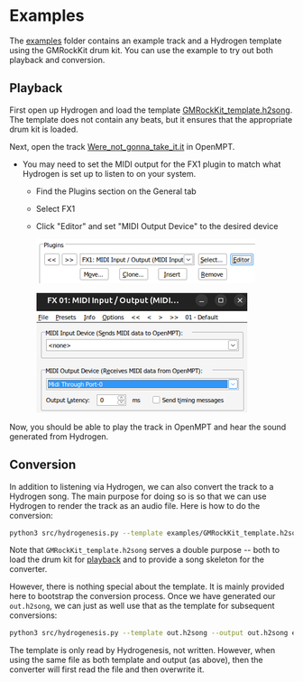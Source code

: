 # Examples

The [examples](../examples/) folder contains an example track and a Hydrogen template using the GMRockKit drum kit. You can use the example to try out both playback and conversion.

## Playback

First open up Hydrogen and load the template [GMRockKit_template.h2song](../examples/GMRockKit_template.h2song). The template does not contain any beats, but it ensures that the appropriate drum kit is loaded.

Next, open the track [Were_not_gonna_take_it.it](../examples/Were_not_gonna_take_it.it) in OpenMPT.

  * You may need to set the MIDI output for the FX1 plugin to match what Hydrogen is set up to listen to on your system.
      - Find the Plugins section on the General tab
      - Select FX1
      - Click "Editor" and set "MIDI Output Device" to the desired device

        ![](./images/mpt_general_midi.png)

        ![](./images/mpt_fx1_midi_output.png)

Now, you should be able to play the track in OpenMPT and hear the sound generated from Hydrogen.

## Conversion

In addition to listening via Hydrogen, we can also convert the track to a Hydrogen song. The main purpose for doing so is so that we can use Hydrogen to render the track as an audio file. Here is how to do the conversion:

```sh
python3 src/hydrogenesis.py --template examples/GMRockKit_template.h2song --output out.h2song examples/Were_not_gonna_take_it.it
```

Note that `GMRockKit_template.h2song` serves a double purpose -- both to load the drum kit for [playback](#playback) and to provide a song skeleton for the converter.

However, there is nothing special about the template. It is mainly provided here to bootstrap the conversion process. Once we have generated our `out.h2song`, we can just as well use that as the template for subsequent conversions:

```sh
python3 src/hydrogenesis.py --template out.h2song --output out.h2song examples/Were_not_gonna_take_it.it
```

The template is only read by Hydrogenesis, not written. However, when using the same file as both template and output (as above), then the converter will first read the file and then overwrite it.
